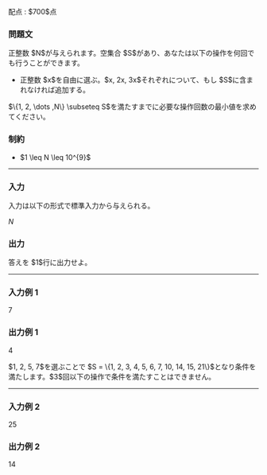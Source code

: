 
<div>

<span>

<span>

<p>
配点 : $700$点
</p>

<div>

<section>

### **問題文**

<p>
正整数 $N$が与えられます。空集合 $S$があり、あなたは以下の操作を何回でも行うことができます。
</p>

<ul>

<li>
正整数 $x$を自由に選ぶ。$x, 2x, 3x$それぞれについて、もし $S$に含まれなければ追加する。
</li>

</ul>

<p>
$\{1, 2, \dots ,N\} \subseteq S$を満たすまでに必要な操作回数の最小値を求めてください。
</p>

</section>

</div>

<div>

<section>

### **制約**

<ul>

<li>
$1 \leq N \leq 10^{9}$
</li>

</ul>

</section>

</div>

---

<div>

<div>

<section>

### **入力**

<p>
入力は以下の形式で標準入力から与えられる。
</p>

<div>

$N$
</div>

</section>

</div>

<div>

<section>

### **出力**

<p>
答えを $1$行に出力せよ。
</p>

</section>

</div>

</div>

---

<div>

<section>

### **入力例 1**

<div>

7

</div>

</section>

</div>

<div>

<section>

### **出力例 1**

<div>

4

</div>

<p>
$1, 2, 5, 7$を選ぶことで $S = \{1, 2, 3, 4, 5, 6, 7, 10, 14, 15, 21\}$となり条件を満たします。$3$回以下の操作で条件を満たすことはできません。
</p>

</section>

</div>

---

<div>

<section>

### **入力例 2**

<div>

25

</div>

</section>

</div>

<div>

<section>

### **出力例 2**

<div>

14

</div>

</section>

</div>

</span>

</span>

</div>
